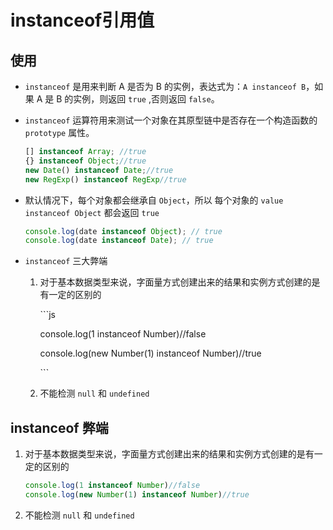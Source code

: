 # instanceof引用值

## 使用

  - `instanceof` 是用来判断 A 是否为 B 的实例，表达式为：`A instanceof B`，如果 A 是 B 的实例，则返回 `true` ,否则返回 `false`。

  - `instanceof` 运算符用来测试一个对象在其原型链中是否存在一个构造函数的 `prototype` 属性。

    ```javascript
    [] instanceof Array; //true
    {} instanceof Object;//true
    new Date() instanceof Date;//true
    new RegExp() instanceof RegExp//true
    ```

  - 默认情况下，每个对象都会继承自 `Object`，所以 每个对象的 `value instanceof Object` 都会返回 `true`

    ```javascript
    console.log(date instanceof Object); // true
    console.log(date instanceof Date); // true
    ```

  - `instanceof` 三大弊端

    1.  对于基本数据类型来说，字面量方式创建出来的结果和实例方式创建的是有一定的区别的

        \`\`\`js

        console.log(1 instanceof Number)//false

        console.log(new Number(1) instanceof Number)//true

        \`\`\`

    2.  不能检测 `null` 和 `undefined`

## instanceof 弊端

1.  对于基本数据类型来说，字面量方式创建出来的结果和实例方式创建的是有一定的区别的

    ```javascript
    console.log(1 instanceof Number)//false
    console.log(new Number(1) instanceof Number)//true
    ```

2.  不能检测 `null` 和 `undefined`

